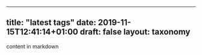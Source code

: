 
---
title: "latest tags"
date: 2019-11-15T12:41:14+01:00
draft: false
layout: taxonomy
---
content in markdown